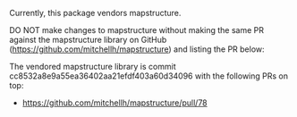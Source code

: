Currently, this package vendors mapstructure.

DO NOT make changes to mapstructure without making the same PR against the
mapstructure library on GitHub (https://github.com/mitchellh/mapstructure) and
listing the PR below:

The vendored mapstructure library is commit
cc8532a8e9a55ea36402aa21efdf403a60d34096 with the following PRs on top:

-   https://github.com/mitchellh/mapstructure/pull/78
